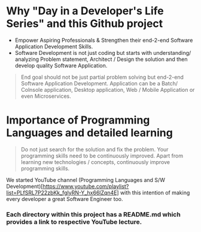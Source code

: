 # Why "Day in a Developer's Life Series" and this Github project
- Empower Aspiring Professionals & Strengthen their end-2-end Software Application Development Skills.
- Software Development is not just coding but starts with understanding/ analyzing Problem statement, Architect / Design the solution and then develop quality Software Application.

> End goal should not be just partial problem solving but end-2-end Software Application Development. Application can be a Batch/ Colnsole application, Desktop application, Web / Mobile Application or even Microservices.

# Importance of Programming Languages and detailed learning
> Do not just search for the solution and fix the problem. Your programming skills need to be continuously improved. Apart from learning new technologies / concepts, continuously improve programming skills.

We started YouTube channel (Programming Languages and S/W Development)[https://www.youtube.com/playlist?list=PLfSRL7P22zbKk_fgIyRN-Y_hx66lZqn4E] with this intention of making every developer a great Software Engineer too.

### Each directory within this project has a README.md which provides a link to respective YouTube lecture.
